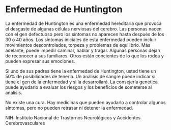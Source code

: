Enfermedad de Huntington
========================


La enfermedad de Huntington es una enfermedad hereditaria que provoca el desgaste de algunas células nerviosas del cerebro. Las personas nacen con el gen defectuoso pero los síntomas no aparecen hasta después de los 30 o 40 años. Los síntomas iniciales de esta enfermedad pueden incluir movimientos descontrolados, torpeza y problemas de equilibrio. Más adelante, puede impedir caminar, hablar y tragar. Algunas personas dejan de reconocer a sus familiares. Otros están concientes de lo que los rodea y pueden expresar sus emociones. 


Si uno de sus padres tiene la enfermedad de Huntington, usted tiene un 50% de posibilidades de tenerla. Un análisis de sangre puede indicar si tiene el gen de la enfermedad y si la desarrollará. La consejería genética puede ayudarlo a evaluar los riesgos y los beneficios de someterse al análisis. 


No existe una cura. Hay medicinas que pueden ayudarlo a controlar algunos síntomas, pero no pueden retrasar ni detener la enfermedad. 


NIH: Instituto Nacional de Trastornos Neurológicos y Accidentes Cerebrovasculares 

